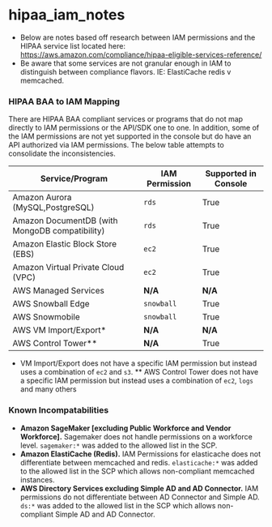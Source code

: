 # hipaa_iam_notes

- Below are notes based off research between IAM permissions and the HIPAA service list located here: https://aws.amazon.com/compliance/hipaa-eligible-services-reference/
- Be aware that some services are not granular enough in IAM to distinguish between compliance flavors. IE: ElastiCache redis v memcached.

### HIPAA BAA to IAM Mapping

There are HIPAA BAA compliant services or programs that do not map directly to IAM permissions or the API/SDK one to one. In addition, some of the IAM permissions are not yet supported in the console but do have an API authorized via IAM permissions. The below table attempts to consolidate the inconsistencies.

| Service/Program | IAM Permission | Supported in Console |
|-----------------|---------|----------------------|
| Amazon Aurora (MySQL,PostgreSQL) | `rds` | True |
| Amazon DocumentDB (with MongoDB compatibility) | `rds` | True |
| Amazon Elastic Block Store (EBS) | `ec2` | True |
| Amazon Virtual Private Cloud (VPC) | `ec2` | True |
| AWS Managed Services | __N/A__ | __N/A__ |
| AWS Snowball Edge | `snowball` | True |
| AWS Snowmobile | `snowball` | True |
| AWS VM Import/Export* | __N/A__ | __N/A__ |
| AWS Control Tower** | __N/A__ | True |

* VM Import/Export does not have a specific IAM permission but instead uses a combination of `ec2` and `s3`.
** AWS Control Tower does not have a specific IAM permission but instead uses a combination of `ec2`, `logs` and many others

### Known Incompatabilities

- __Amazon SageMaker [excluding Public Workforce and Vendor Workforce].__ Sagemaker does not handle permissions on a workforce level. `sagemaker:*` was added to the allowed list in the SCP.
- __Amazon ElastiCache (Redis).__ IAM Permissions for elasticache does not differentiate between memcached and redis. `elasticache:*` was added to the allowed list in the SCP which allows non-compliant memcached instances.
- __AWS Directory Services excluding Simple AD and AD Connector.__ IAM permissions do not differentiate between AD Connector and Simple AD. `ds:*` was added to the allowed list in the SCP which allows non-compliant Simple AD and AD Connector. 